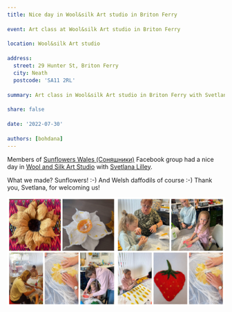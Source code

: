 ```yaml
---
title: Nice day in Wool&silk Art studio in Briton Ferry

event: Art class at Wool&silk Art studio in Briton Ferry

location: Wool&silk Art studio

address:
  street: 29 Hunter St, Briton Ferry
  city: Neath
  postcode: 'SA11 2RL'

summary: Art class in Wool&silk Art studio in Briton Ferry with Svetlana Lilley

share: false

date: '2022-07-30' 

authors: [bohdana]
---
```


Members of <a href="https://www.facebook.com/groups/601579067497655" target="_blank">Sunflowers Wales (Соняшники)</a> Facebook group had a nice day in <a href="https://www.woolsilk.co.uk/" target="_blank">Wool and Silk Art Studio</a> with <a href="https://www.facebook.com/svetlana.lilley" target="_blank">Svetlana Lilley</a>. 

What we made? Sunflowers! :-) And Welsh daffodils of course :-) 
Thank you, Svetlana, for welcoming us!

<div style="margin-top: 0;"><img src="studio1.jpg" alt="studio1" width="50%" style="display: inline; margin-top: 0;"/><img src="studio2.jpg" alt="studio2" width="50%" style="display: inline; margin-top: 0;"/></div>